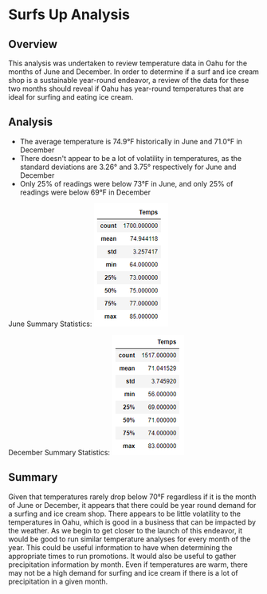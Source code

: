 # Surfs Up Analysis

## Overview
This analysis was undertaken to review temperature data in Oahu for the months of June and December.  In order to determine if a surf and ice cream shop is a sustainable year-round endeavor, a review of the data for these two months should reveal if Oahu has year-round temperatures that are ideal for surfing and eating ice cream.

## Analysis
 - The average temperature is 74.9°F historically in June and 71.0°F in December
 - There doesn't appear to be a lot of volatility in temperatures, as the standard deviations are 3.26° and 3.75° respectively for June and December
 - Only 25% of readings were below 73°F in June, and only 25% of readings were below 69°F in December
 
 June Summary Statistics:
 ![June Stats](https://github.com/kroman3105/surfs_up/blob/main/June_stats.PNG)
 
 December Summary Statistics:
 ![December Stats](https://github.com/kroman3105/surfs_up/blob/main/December_stats.PNG)
 
 ## Summary
 Given that temperatures rarely drop below 70°F regardless if it is the month of June or December, it appears that there could be year round demand for a surfing and ice cream shop.  There appears to be little volatility to the temperatures in Oahu, which is good in a business that can be impacted by the weather.  As we begin to get closer to the launch of this endeavor, it would be good to run similar temperature analyses for every month of the year.  This could be useful information to have when determining the appropriate times to run promotions.  It would also be useful to gather precipitation information by month.  Even if temperatures are warm, there may not be a high demand for surfing and ice cream if there is a lot of precipitation in a given month.       
